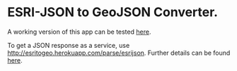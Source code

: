 # ESRI-JSON to GeoJSON Converter.

A working version of this app can be tested [here](http://esritogeo.herokuapp.com/).

To get a JSON response as a service, use http://esritogeo.herokuapp.com/parse/esrijson.
Further details can be found [here](http://odoe.net/blog/?p=187).